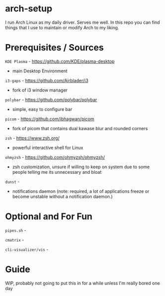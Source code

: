 # arch-setup
I run Arch Linux as my daily driver. Serves me well. In this repo you can find things that I use to maintain or modify Arch to my liking.

# Prerequisites / Sources 

`KDE Plasma` - https://github.com/KDE/plasma-desktop
- main Desktop Environment

`i3-gaps` - https://github.com/Airblader/i3 
- fork of i3 window manager

`polybar` - https://github.com/polybar/polybar 
- simple, easy to configure bar

`picom` - https://github.com/ibhagwan/picom 
- fork of picom that contains dual kawase blur and rounded corners

`zsh` - https://www.zsh.org/ 
- powerful interactive shell for Linux

`ohmyzsh` - https://github.com/ohmyzsh/ohmyzsh/ 
- zsh customization, unsure if willing to keep on system due to some people telling me its unnecessary and bloat

`dunst` -
- notifications daemon (note: required, a lot of applications freeze or become unstable without a notification daemon.)

# Optional and For Fun

`pipes.sh` -

`cmatrix` -

`cli-visualizer/vis` -

# Guide

WIP, probably not going to put this in for a while unless I'm really bored one day

